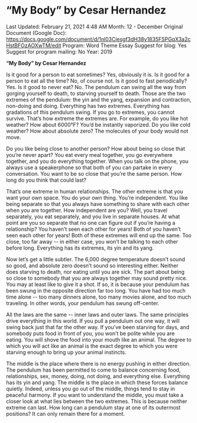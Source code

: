 # “My Body” by Cesar Hernandez

Last Updated: February 21, 2021 4:48 AM
Month: 12 - December
Original Document (Google Doc): https://docs.google.com/document/d/1nl03Ciesgf3dH38y1835FSPGqX3a2cHstBFOzAOXwTM/edit
Program: Word Theme Essay
Suggest for blog: Yes
Suggest for program mailing: No
Year: 2019

**“My Body” by Cesar Hernandez**

Is it good for a person to eat sometimes? Yes, obviously it is. Is it good for a person to eat all the time? No, of course not. Is it good to fast periodically? Yes. Is it good to never eat? No. The pendulum can swing all the way from gorging yourself to death, to starving yourself to death. Those are the two extremes of the pendulum: the yin and the yang, expansion and contraction, non-doing and doing. Everything has two extremes. Everything has gradations of this pendulum swing. If you go to extremes, you cannot survive. That’s how extreme the extremes are. For example, do you like hot weather? How about 6000°F? You’d be instantly vaporized. Do you like cold weather? How about absolute zero? The molecules of your body would not move.

Do you like being close to another person? How about being so close that you’re never apart? You eat every meal together, you go everywhere together, and you do everything together. When you talk on the phone, you always use a speakerphone so that both of you can partake in every conversation. You want to be so close that you’re the same person. How long do you think that could last?

That’s one extreme in human relationships. The other extreme is that you want your own space. You do your own thing. You’re independent. You like being separate so that you always have something to share with each other when you are together. How independent are you? Well, you travel separately, you eat separately, and you live in separate houses. At what point are you so separate that no one can figure out if you’re having a relationship? You haven’t seen each other for years! Both of you haven’t seen each other for years! Both of these extremes will end up the same. Too close, too far away -- in either case, you won’t be talking to each other before long. Everything has its extremes, its yin and its yang.

Now let’s get a little subtler. The 6,000 degree temperature doesn’t sound so good, and absolute zero doesn’t sound so interesting either. Neither does starving to death, nor eating until you are sick. The part about being so close to somebody that you are always together may sound pretty nice. You may at least like to give it a shot. If so, it is because your pendulum has been swung in the opposite direction far too long. You have had too much time alone -- too many dinners alone, too many movies alone, and too much traveling. In other words, your pendulum has swung off-center.

All the laws are the same -- inner laws and outer laws. The same principles drive everything in this world. If you pull a pendulum out one way, it will swing back just that far the other way. If you’ve been starving for days, and somebody puts food in front of you, you won’t be polite while you are eating. You will shove the food into your mouth like an animal. The degree to which you will act like an animal is the exact degree to which you were starving enough to bring up your animal instincts.

The middle is the place where there is no energy pushing in either direction. The pendulum has been permitted to come to balance concerning food, relationships, sex, money, doing, not doing, and everything else. Everything has its yin and yang. The middle is the place in which these forces balance quietly. Indeed, unless you go out of the middle, things tend to stay in peaceful harmony. If you want to understand the middle, you must take a closer look at what lies between the two extremes. This is because neither extreme can last. How long can a pendulum stay at one of its outermost positions? It can only remain there for a moment.